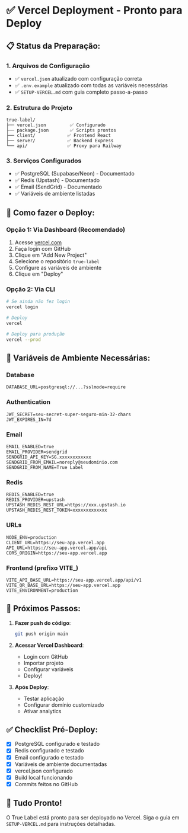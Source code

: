 # ✅ Vercel Deployment - Pronto para Deploy

## 📋 Status da Preparação:

### 1. Arquivos de Configuração
- ✅ `vercel.json` atualizado com configuração correta
- ✅ `.env.example` atualizado com todas as variáveis necessárias
- ✅ `SETUP-VERCEL.md` com guia completo passo-a-passo

### 2. Estrutura do Projeto
```
true-label/
├── vercel.json         ✅ Configurado
├── package.json        ✅ Scripts prontos
├── client/            ✅ Frontend React
├── server/            ✅ Backend Express
└── api/               ✅ Proxy para Railway
```

### 3. Serviços Configurados
- ✅ PostgreSQL (Supabase/Neon) - Documentado
- ✅ Redis (Upstash) - Documentado
- ✅ Email (SendGrid) - Documentado
- ✅ Variáveis de ambiente listadas

## 🚀 Como fazer o Deploy:

### Opção 1: Via Dashboard (Recomendado)
1. Acesse [vercel.com](https://vercel.com)
2. Faça login com GitHub
3. Clique em "Add New Project"
4. Selecione o repositório `true-label`
5. Configure as variáveis de ambiente
6. Clique em "Deploy"

### Opção 2: Via CLI
```bash
# Se ainda não fez login
vercel login

# Deploy
vercel

# Deploy para produção
vercel --prod
```

## 📝 Variáveis de Ambiente Necessárias:

### Database
```
DATABASE_URL=postgresql://...?sslmode=require
```

### Authentication
```
JWT_SECRET=seu-secret-super-seguro-min-32-chars
JWT_EXPIRES_IN=7d
```

### Email
```
EMAIL_ENABLED=true
EMAIL_PROVIDER=sendgrid
SENDGRID_API_KEY=SG.xxxxxxxxxxxx
SENDGRID_FROM_EMAIL=noreply@seudominio.com
SENDGRID_FROM_NAME=True Label
```

### Redis
```
REDIS_ENABLED=true
REDIS_PROVIDER=upstash
UPSTASH_REDIS_REST_URL=https://xxx.upstash.io
UPSTASH_REDIS_REST_TOKEN=xxxxxxxxxxxxx
```

### URLs
```
NODE_ENV=production
CLIENT_URL=https://seu-app.vercel.app
API_URL=https://seu-app.vercel.app/api
CORS_ORIGIN=https://seu-app.vercel.app
```

### Frontend (prefixo VITE_)
```
VITE_API_BASE_URL=https://seu-app.vercel.app/api/v1
VITE_QR_BASE_URL=https://seu-app.vercel.app
VITE_ENVIRONMENT=production
```

## 🎯 Próximos Passos:

1. **Fazer push do código**:
   ```bash
   git push origin main
   ```

2. **Acessar Vercel Dashboard**:
   - Login com GitHub
   - Importar projeto
   - Configurar variáveis
   - Deploy!

3. **Após Deploy**:
   - Testar aplicação
   - Configurar domínio customizado
   - Ativar analytics

## ✅ Checklist Pré-Deploy:

- [x] PostgreSQL configurado e testado
- [x] Redis configurado e testado  
- [x] Email configurado e testado
- [x] Variáveis de ambiente documentadas
- [x] vercel.json configurado
- [x] Build local funcionando
- [x] Commits feitos no GitHub

## 🎉 Tudo Pronto!

O True Label está pronto para ser deployado no Vercel. Siga o guia em `SETUP-VERCEL.md` para instruções detalhadas.